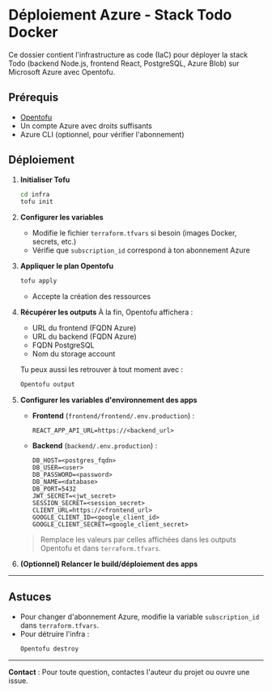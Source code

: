 # Déploiement Azure - Stack Todo Docker

Ce dossier contient l'infrastructure as code (IaC) pour déployer la stack Todo (backend Node.js, frontend React, PostgreSQL, Azure Blob) sur Microsoft Azure avec Opentofu.

## Prérequis
- [Opentofu](https://opentofu.org/docs/intro/install/windows/)
- Un compte Azure avec droits suffisants
- Azure CLI (optionnel, pour vérifier l'abonnement)

## Déploiement

1. **Initialiser Tofu**
   ```bash
   cd infra
   tofu init
   ```

2. **Configurer les variables**
   - Modifie le fichier `terraform.tfvars` si besoin (images Docker, secrets, etc.)
   - Vérifie que `subscription_id` correspond à ton abonnement Azure

3. **Appliquer le plan Opentofu**
   ```bash
   tofu apply
   ```
   - Accepte la création des ressources

4. **Récupérer les outputs**
   À la fin, Opentofu affichera :
   - URL du frontend (FQDN Azure)
   - URL du backend (FQDN Azure)
   - FQDN PostgreSQL
   - Nom du storage account

   Tu peux aussi les retrouver à tout moment avec :
   ```bash
   Opentofu output
   ```

5. **Configurer les variables d'environnement des apps**

   - **Frontend** (`frontend/frontend/.env.production`) :
     ```env
     REACT_APP_API_URL=https://<backend_url>
     ```
   - **Backend** (`backend/.env.production`) :
     ```env
     DB_HOST=<postgres_fqdn>
     DB_USER=<user>
     DB_PASSWORD=<password>
     DB_NAME=<database>
     DB_PORT=5432
     JWT_SECRET=<jwt_secret>
     SESSION_SECRET=<session_secret>
     CLIENT_URL=https://<frontend_url>
     GOOGLE_CLIENT_ID=<google_client_id>
     GOOGLE_CLIENT_SECRET=<google_client_secret>
     ```

   > Remplace les valeurs par celles affichées dans les outputs Opentofu et dans `terraform.tfvars`.

6. **(Optionnel) Relancer le build/déploiement des apps**

---

## Astuces
- Pour changer d'abonnement Azure, modifie la variable `subscription_id` dans `terraform.tfvars`.
- Pour détruire l'infra :
  ```bash
  Opentofu destroy
  ```

---

**Contact** : Pour toute question, contactes l'auteur du projet ou ouvre une issue. 